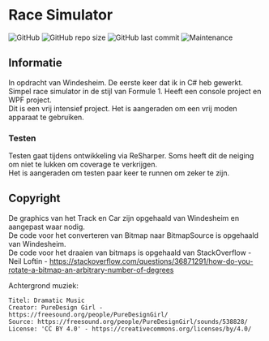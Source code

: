 # Race Simulator
![GitHub](https://img.shields.io/github/license/Labhatorian/Race-Simulator)
![GitHub repo size](https://img.shields.io/github/repo-size/Labhatorian/Race-Simulator)
![GitHub last commit](https://img.shields.io/github/last-commit/Labhatorian/Race-Simulator)
![Maintenance](https://img.shields.io/maintenance/yes/2022)

## Informatie
In opdracht van Windesheim. De eerste keer dat ik in C# heb gewerkt.<br />
Simpel race simulator in de stijl van Formule 1. Heeft een console project en WPF project.<br />
Dit is een vrij intensief project. Het is aangeraden om een vrij moden apparaat te gebruiken.<br />

### Testen
Testen gaat tijdens ontwikkeling via ReSharper. Soms heeft dit de neiging om niet te lukken om coverage te verkrijgen.<br />
Het is aangeraden om testen paar keer te runnen om zeker te zijn.<br />

## Copyright
De graphics van het Track en Car zijn opgehaald van Windesheim en aangepast waar nodig.<br />
De code voor het converteren van Bitmap naar BitmapSource is opgehaald van Windesheim.<br />
De code voor het draaien van bitmaps is opgehaald van StackOverflow - Neil Loftin - https://stackoverflow.com/questions/36871291/how-do-you-rotate-a-bitmap-an-arbitrary-number-of-degrees<br />

Achtergrond muziek:<br />
```
Titel: Dramatic Music
Creator: PureDesign Girl - https://freesound.org/people/PureDesignGirl/
Source: https://freesound.org/people/PureDesignGirl/sounds/538828/
License: 'CC BY 4.0' - https://creativecommons.org/licenses/by/4.0/
```